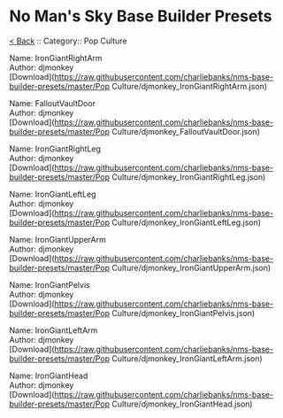 # No Man's Sky Base Builder Presets  

[< Back](https://charliebanks.github.io/nms-base-builder-presets/) :: Category:: Pop Culture

Name: IronGiantRightArm  
Author: djmonkey  
[Download](https://raw.githubusercontent.com/charliebanks/nms-base-builder-presets/master/Pop Culture/djmonkey_IronGiantRightArm.json)  

Name: FalloutVaultDoor  
Author: djmonkey  
[Download](https://raw.githubusercontent.com/charliebanks/nms-base-builder-presets/master/Pop Culture/djmonkey_FalloutVaultDoor.json)  

Name: IronGiantRightLeg  
Author: djmonkey  
[Download](https://raw.githubusercontent.com/charliebanks/nms-base-builder-presets/master/Pop Culture/djmonkey_IronGiantRightLeg.json)  

Name: IronGiantLeftLeg  
Author: djmonkey  
[Download](https://raw.githubusercontent.com/charliebanks/nms-base-builder-presets/master/Pop Culture/djmonkey_IronGiantLeftLeg.json)  

Name: IronGiantUpperArm  
Author: djmonkey  
[Download](https://raw.githubusercontent.com/charliebanks/nms-base-builder-presets/master/Pop Culture/djmonkey_IronGiantUpperArm.json)  

Name: IronGiantPelvis  
Author: djmonkey  
[Download](https://raw.githubusercontent.com/charliebanks/nms-base-builder-presets/master/Pop Culture/djmonkey_IronGiantPelvis.json)  

Name: IronGiantLeftArm  
Author: djmonkey  
[Download](https://raw.githubusercontent.com/charliebanks/nms-base-builder-presets/master/Pop Culture/djmonkey_IronGiantLeftArm.json)  

Name: IronGiantHead  
Author: djmonkey  
[Download](https://raw.githubusercontent.com/charliebanks/nms-base-builder-presets/master/Pop Culture/djmonkey_IronGiantHead.json)  

